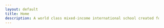 ```yaml
---
layout: default
title: Home
description: A world class mixed-income international school created for change makers by change makers.
---
```

